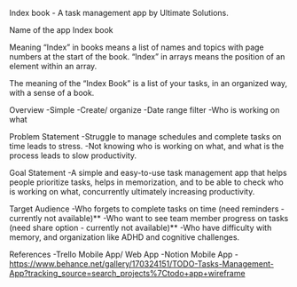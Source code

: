 Index book - A task management app by Ultimate Solutions.

Name of the app
Index book

Meaning
“Index” in books means a list of names and topics with page numbers at the start of the book.
“Index” in arrays means the position of an element within an array.

The meaning of the “Index Book” is a list of your tasks, in an organized way, with a sense of a book.

Overview
-Simple
-Create/ organize
-Date range filter
-Who is working on what

Problem Statement
-Struggle to manage schedules and complete tasks on time leads to stress.
-Not knowing who is working on what, and what is the process leads to slow productivity.

Goal Statement
-A simple and easy-to-use task management app that helps people prioritize tasks, helps in memorization, and to be able to check who is working on what, concurrently ultimately increasing productivity.

Target Audience
-Who forgets to complete tasks on time (need reminders - currently not available)**
-Who want to see team member progress on tasks (need share option - currently not available)**
-Who have difficulty with memory, and organization like ADHD and cognitive challenges.

References
-Trello Mobile App/ Web App
-Notion Mobile App
-https://www.behance.net/gallery/170324151/TODO-Tasks-Management-App?tracking_source=search_projects%7Ctodo+app+wireframe
